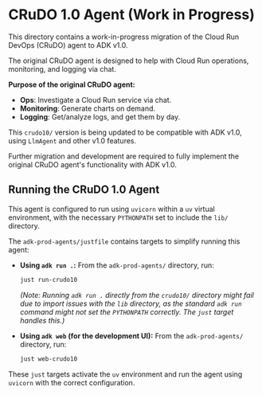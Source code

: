 
# CRuDO 1.0 Agent (Work in Progress)

This directory contains a work-in-progress migration of the Cloud Run DevOps (CRuDO) agent to ADK v1.0.

The original CRuDO agent is designed to help with Cloud Run operations, monitoring, and logging via chat.

**Purpose of the original CRuDO agent:**

*   **Ops**: Investigate a Cloud Run service via chat.
*   **Monitoring**: Generate charts on demand.
*   **Logging**: Get/analyze logs, and get them by day.

This `crudo10/` version is being updated to be compatible with ADK v1.0, using `LlmAgent` and other v1.0 features.

Further migration and development are required to fully implement the original CRuDO agent's functionality with ADK v1.0.

## Running the CRuDO 1.0 Agent

This agent is configured to run using `uvicorn` within a `uv` virtual environment, with the necessary `PYTHONPATH` set to include the `lib/` directory.

The `adk-prod-agents/justfile` contains targets to simplify running this agent:

*   **Using `adk run .`:**
    From the `adk-prod-agents/` directory, run:
    ```bash
    just run-crudo10
    ```
    *(Note: Running `adk run .` directly from the `crudo10/` directory might fail due to import issues with the `lib` directory, as the standard `adk run` command might not set the `PYTHONPATH` correctly. The `just` target handles this.)*

*   **Using `adk web` (for the development UI):**
    From the `adk-prod-agents/` directory, run:
    ```bash
    just web-crudo10
    ```

These `just` targets activate the `uv` environment and run the agent using `uvicorn` with the correct configuration.
